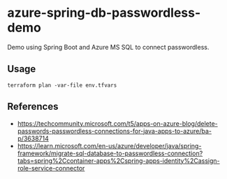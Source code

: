 # azure-spring-db-passwordless-demo

Demo using Spring Boot and Azure MS SQL to connect passwordless.

## Usage

```shell
terraform plan -var-file env.tfvars
```

## References

- <https://techcommunity.microsoft.com/t5/apps-on-azure-blog/delete-passwords-passwordless-connections-for-java-apps-to-azure/ba-p/3638714>
- <https://learn.microsoft.com/en-us/azure/developer/java/spring-framework/migrate-sql-database-to-passwordless-connection?tabs=spring%2Ccontainer-apps%2Cspring-apps-identity%2Cassign-role-service-connector>